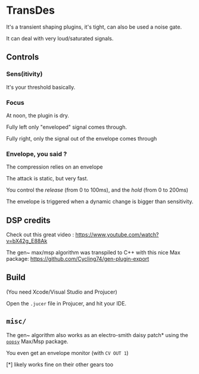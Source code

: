 # TransDes

It's a transient shaping plugins, it's tight, can also be used a noise gate.

It can deal with very loud/saturated signals.

## Controls

### Sens(itivity)

It's your threshold basically.

### Focus

At noon, the plugin is dry.

Fully left only "enveloped" signal comes through.

Fully right, only the signal out of the envelope comes through

### Envelope, you said ?

The compression relies on an envelope

The attack is static, but very fast.

You control the *release* (from 0 to 100ms), and the *hold* (from 0 to 200ms)

The envelope is triggered when a dynamic change is bigger than sensitivity.

## DSP credits

Check out this great video : <https://www.youtube.com/watch?v=bX42g_E88Ak>

The gen~ max/msp algorithm was transpiled to C++ with this nice Max package:
<https://github.com/Cycling74/gen-plugin-export>

## Build

(You need Xcode/Visual Studio and Projucer)

Open the `.jucer` file in Projucer, and hit your IDE.

## `misc/`

The gen~ algorithm also works as an electro-smith daisy patch* using
the [`oopsy`](https://github.com/electro-smith/oopsy) Max/Msp package.

You even get an envelope monitor (with `CV OUT 1`)

[*] likely works fine on their other gears too